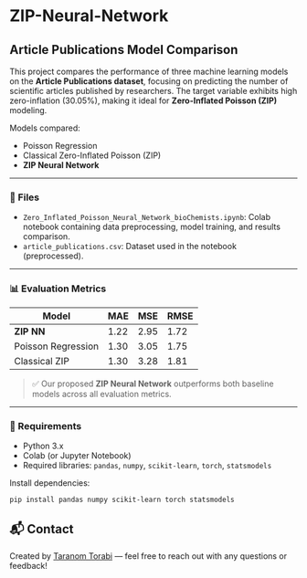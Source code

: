 # ZIP-Neural-Network

## Article Publications Model Comparison

This project compares the performance of three machine learning models on the **Article Publications dataset**, focusing on predicting the number of scientific articles published by researchers. The target variable exhibits high zero-inflation (30.05%), making it ideal for **Zero-Inflated Poisson (ZIP)** modeling.

Models compared:
- Poisson Regression
- Classical Zero-Inflated Poisson (ZIP)
- **ZIP Neural Network**

---

### 📁 Files

- `Zero_Inflated_Poisson_Neural_Network_bioChemists.ipynb`: Colab notebook containing data preprocessing, model training, and results comparison.
- `article_publications.csv`: Dataset used in the notebook (preprocessed).

---

### 📊 Evaluation Metrics

| Model                  | MAE  | MSE  | RMSE |
|------------------------|------|------|------|
| **ZIP NN**              | 1.22 | 2.95 | 1.72 |
| Poisson Regression      | 1.30 | 3.05 | 1.75 |
| Classical ZIP           | 1.30 | 3.28 | 1.81 |

> ✅ Our proposed **ZIP Neural Network** outperforms both baseline models across all evaluation metrics.

---

### 🔧 Requirements

- Python 3.x
- Colab (or Jupyter Notebook)
- Required libraries: `pandas`, `numpy`, `scikit-learn`, `torch`, `statsmodels`

Install dependencies:
```bash
pip install pandas numpy scikit-learn torch statsmodels
```
## 📬 Contact

Created by [Taranom Torabi](mailto:taranom.torabi1377@gmail.com) — feel free to reach out with any questions or feedback!
